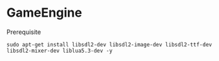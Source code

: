 # GameEngine
Prerequisite

<pre><code>sudo apt-get install libsdl2-dev libsdl2-image-dev libsdl2-ttf-dev libsdl2-mixer-dev liblua5.3-dev -y
</code></pre>
